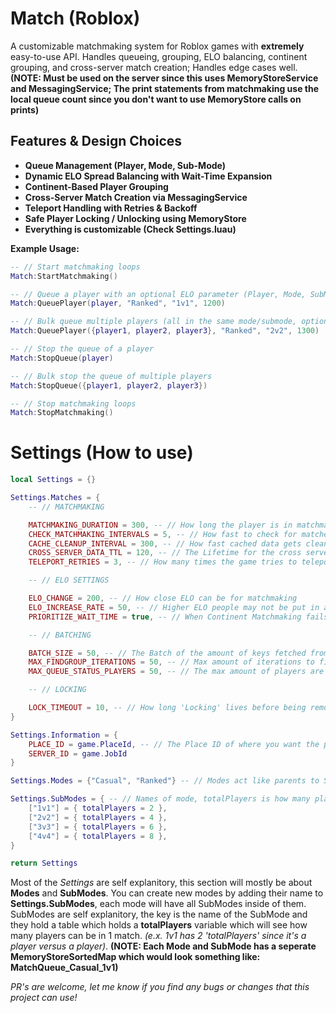 # Match (Roblox)

A customizable matchmaking system for Roblox games with **extremely** easy-to-use API. Handles queueing, grouping, ELO balancing, continent grouping, and cross-server match creation; Handles edge cases well. **(NOTE: Must be used on the server since this uses MemoryStoreService and MessagingService; The print statements from matchmaking use the local queue count since you don't want to use MemoryStore calls on prints)**

## Features & Design Choices

- **Queue Management (Player, Mode, Sub-Mode)**
- **Dynamic ELO Spread Balancing with Wait-Time Expansion**
- **Continent-Based Player Grouping**
- **Cross-Server Match Creation via MessagingService**
- **Teleport Handling with Retries & Backoff**
- **Safe Player Locking / Unlocking using MemoryStore**
- **Everything is customizable (Check Settings.luau)**

**Example Usage:**

```lua
-- // Start matchmaking loops
Match:StartMatchmaking()

-- // Queue a player with an optional ELO parameter (Player, Mode, SubMode, ELO?)
Match:QueuePlayer(player, "Ranked", "1v1", 1200)

-- // Bulk queue multiple players (all in the same mode/submode, optional shared ELO)
Match:QueuePlayer({player1, player2, player3}, "Ranked", "2v2", 1300)

-- // Stop the queue of a player
Match:StopQueue(player)

-- // Bulk stop the queue of multiple players
Match:StopQueue({player1, player2, player3})

-- // Stop matchmaking loops
Match:StopMatchmaking()
```

# Settings (How to use)

```lua
local Settings = {}

Settings.Matches = {
	-- // MATCHMAKING

	MATCHMAKING_DURATION = 300, -- // How long the player is in matchmaking before removing them
	CHECK_MATCHMAKING_INTERVALS = 5, -- // How fast to check for matches
	CACHE_CLEANUP_INTERVAL = 300, -- // How fast cached data gets cleaned up
	CROSS_SERVER_DATA_TTL = 120, -- // The Lifetime for the cross server data
	TELEPORT_RETRIES = 3, -- // How many times the game tries to teleport you on fail

	-- // ELO SETTINGS

	ELO_CHANGE = 200, -- // How close ELO can be for matchmaking
	ELO_INCREASE_RATE = 50, -- // Higher ELO people may not be put in any matches. Finds more people in range every loop so they can be matchmaked
	PRIORITIZE_WAIT_TIME = true, -- // When Continent Matchmaking fails, Matchmaking will be faster for people who have waited longer instead of people with closer ELO

	-- // BATCHING

	BATCH_SIZE = 50, -- // The Batch of the amount of keys fetched from the MemoryStore
	MAX_FINDGROUP_ITERATIONS = 50, -- // Max amount of iterations to find the best group for the player
	MAX_QUEUE_STATUS_PLAYERS = 50, -- // The max amount of players are gotten and sent for each PublishAsync

	-- // LOCKING

	LOCK_TIMEOUT = 10, -- // How long 'Locking' lives before being removed. Locking is a state that tells servers that the player is in a match so the edge case where 2 servers try to match make someone at the same time doesn't happen
}

Settings.Information = {
	PLACE_ID = game.PlaceId, -- // The Place ID of where you want the player to go when they're matchmaked
	SERVER_ID = game.JobId
}

Settings.Modes = {"Casual", "Ranked"} -- // Modes act like parents to SubModes

Settings.SubModes = { -- // Names of mode, totalPlayers is how many players can be in that mode. All SubModes are in each Modes
	["1v1"] = { totalPlayers = 2 },
	["2v2"] = { totalPlayers = 4 },
	["3v3"] = { totalPlayers = 6 },
	["4v4"] = { totalPlayers = 8 },
}

return Settings
```

Most of the *Settings* are self explanitory, this section will mostly be about **Modes** and **SubModes**. You can create new modes by adding their name to **Settings.SubModes**, each mode will have all SubModes inside of them. SubModes are self explanitory, the key is the name of the SubMode and they hold a table which holds a **totalPlayers** variable which will see how many players can be in 1 match. *(e.x. 1v1 has 2 'totalPlayers' since it's a player versus a player)*. **(NOTE: Each Mode and SubMode has a seperate MemoryStoreSortedMap which would look something like: MatchQueue_Casual_1v1)**

*PR's are welcome, let me know if you find any bugs or changes that this project can use!*